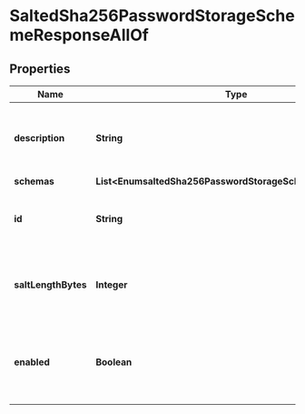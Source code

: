 

# SaltedSha256PasswordStorageSchemeResponseAllOf


## Properties

| Name | Type | Description | Notes |
|------------ | ------------- | ------------- | -------------|
|**description** | **String** | A description for this Password Storage Scheme |  [optional] |
|**schemas** | **List&lt;EnumsaltedSha256PasswordStorageSchemeSchemaUrn&gt;** |  |  [optional] |
|**id** | **String** | Name of the Password Storage Scheme |  [optional] |
|**saltLengthBytes** | **Integer** | Specifies the number of bytes to use for the generated salt. |  [optional] |
|**enabled** | **Boolean** | Indicates whether the Password Storage Scheme is enabled for use. |  [optional] |



